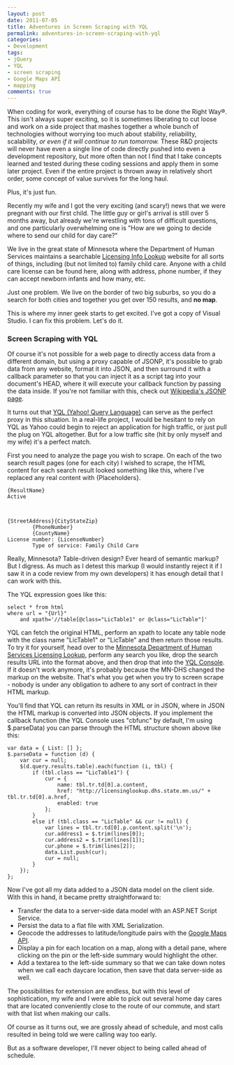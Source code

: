 ```yaml
---
layout: post
date: 2011-07-05
title: Adventures in Screen Scraping with YQL
permalink: adventures-in-screen-scraping-with-yql
categories:
- Development
tags:
- jQuery
- YQL
- screen scraping
- Google Maps API
- mapping
comments: true
---
```

When coding for work, everything of course has to be done the Right Way®. This isn't always super exciting, so it is sometimes liberating to cut loose and work on a side project that mashes together a whole bunch of technologies without worrying too much about stability, reliability, scalability, *or even if it will continue to run tomorrow.* These R&D projects will never have even a single line of code directly pushed into even a development repository, but more often than not I find that I take concepts learned and tested during these coding sessions and apply them in some later project. Even if the entire project is thrown away in relatively short order, some concept of value survives for the long haul.

Plus, it's just fun.

Recently my wife and I got the very exciting (and scary!) news that we were pregnant with our first child. The little guy or girl's arrival is still over 5 months away, but already we're wrestling with tons of difficult questions, and one particularly overwhelming one is "How are we going to decide where to send our child for day care?"

We live in the great state of Minnesota where the Department of Human Services maintains a searchable [Licensing Info Lookup](http://licensinglookup.dhs.state.mn.us/) website for all sorts of things, including (but not limited to) family child care. Anyone with a child care license can be found here, along with address, phone number, if they can accept newborn infants and how many, etc.

Just one problem. We live on the border of two big suburbs, so you do a search for both cities and together you get over 150 results, and **no map**.

This is where my inner geek starts to get excited. I've got a copy of Visual Studio. I can fix this problem. Let's do it.

<!-- more -->

### Screen Scraping with YQL

Of course it's not possible for a web page to directly access data from a different domain, but using a proxy capable of JSONP, it's possible to grab data from any website, format it into JSON, and then surround it with a callback parameter so that you can inject it as a script tag into your document's HEAD, where it will execute your callback function by passing the data inside. If you're not familiar with this, check out [Wikipedia's JSONP page](http://en.wikipedia.org/wiki/JSONP).

It turns out that [YQL (Yahoo! Query Language)](http://developer.yahoo.com/yql/) can serve as the perfect proxy in this situation. In a real-life project, I would be hesitant to rely on YQL as Yahoo could begin to reject an application for high traffic, or just pull the plug on YQL altogether. But for a low traffic site (hit by only myself and my wife) it's a perfect match.

First you need to analyze the page you wish to scrape. On each of the two search result pages (one for each city) I wished to scrape, the HTML content for each search result looked something like this, where I've replaced any real content with {Placeholders}.


    {ResultName}
    Active
        


    {StreetAddress}{CityStateZip}
            {PhoneNumber}
            {CountyName}
    License number: {LicenseNumber}
            Type of service: Family Child Care
        
        

Really, Minnesota? Table-driven design? Ever heard of semantic markup? But I digress. As much as I detest this markup (I would instantly reject it if I saw it in a code review from my own developers) it has enough detail that I can work with this.

The YQL expression goes like this:

    select * from html
    where url = "{Url}"
        and xpath='//table[@class="LicTable1" or @class="LicTable"]'

YQL can fetch the original HTML, perform an xpath to locate any table node with the class name "LicTable1" or "LicTable" and then return those results. To try it for yourself, head over to the [Minnesota Department of Human Services Licensing Lookup](http://licensinglookup.dhs.state.mn.us/), perform any search you like, drop the search results URL into the format above, and then drop that into the [YQL Console](http://developer.yahoo.com/yql/console/). If it doesn't work anymore, it's probably because the MN-DHS changed the markup on the website. That's what you get when you try to screen scrape - nobody is under any obligation to adhere to any sort of contract in their HTML markup.

You'll find that YQL can return its results in XML or in JSON, where in JSON the HTML markup is converted into JSON objects. If you implement the callback function (the YQL Console uses "cbfunc" by default, I'm using \$.parseData) you can parse through the HTML structure shown above like this:

    var data = { List: [] };
    $.parseData = function (d) {
        var cur = null;
        $(d.query.results.table).each(function (i, tbl) {
            if (tbl.class == "LicTable1") {
                cur = {
                    name: tbl.tr.td[0].a.content,
                    href: "http://licensinglookup.dhs.state.mn.us/" + tbl.tr.td[0].a.href,
                    enabled: true
                };
            }
            else if (tbl.class == "LicTable" && cur != null) {
                var lines = tbl.tr.td[0].p.content.split('\n');
                cur.address1 = $.trim(lines[0]);
                cur.address2 = $.trim(lines[1]);
                cur.phone = $.trim(lines[2]);
                data.List.push(cur);
                cur = null;
            }
        });
    };

Now I've got all my data added to a JSON data model on the client side. With this in hand, it became pretty straightforward to:

-   Transfer the data to a server-side data model with an ASP.NET Script Service.
-   Persist the data to a flat file with XML Serialization.
-   Geocode the addresses to latitude/longitude pairs with the [Google Maps API](http://code.google.com/apis/maps/documentation/javascript/).
-   Display a pin for each location on a map, along with a detail pane, where clicking on the pin or the left-side summary would highlight the other.
-   Add a textarea to the left-side summary so that we can take down notes when we call each daycare location, then save that data server-side as well.

The possibilities for extension are endless, but with this level of sophistication, my wife and I were able to pick out several home day cares that are located conveniently close to the route of our commute, and start with that list when making our calls.

Of course as it turns out, we are grossly ahead of schedule, and most calls resulted in being told we were calling way too early.

But as a software developer, I'll never object to being called ahead of schedule.
